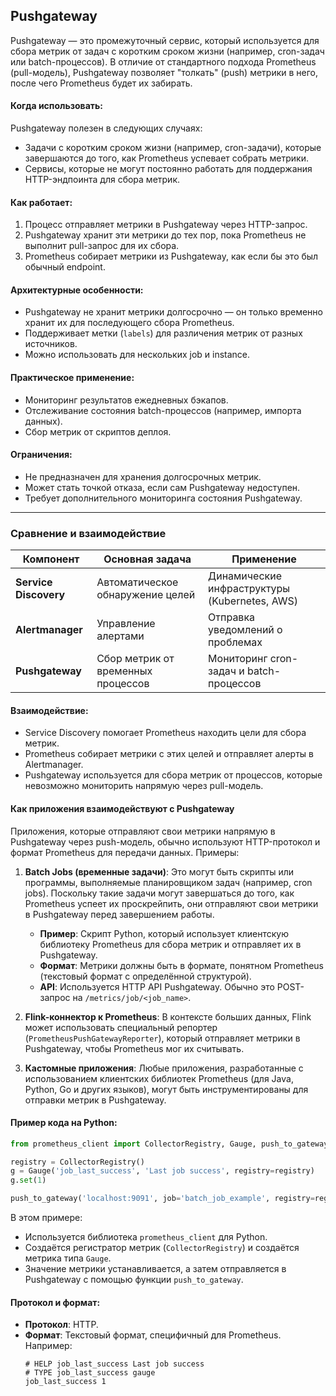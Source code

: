 ## **Pushgateway**  
Pushgateway — это промежуточный сервис, который используется для сбора метрик от задач с коротким сроком жизни (например, cron-задач или batch-процессов). В отличие от стандартного подхода Prometheus (pull-модель), Pushgateway позволяет "толкать" (push) метрики в него, после чего Prometheus будет их забирать.

#### Когда использовать:
Pushgateway полезен в следующих случаях:
- Задачи с коротким сроком жизни (например, cron-задачи), которые завершаются до того, как Prometheus успевает собрать метрики.
- Сервисы, которые не могут постоянно работать для поддержания HTTP-эндпоинта для сбора метрик.
    
#### Как работает:
1. Процесс отправляет метрики в Pushgateway через HTTP-запрос.
2. Pushgateway хранит эти метрики до тех пор, пока Prometheus не выполнит pull-запрос для их сбора.
3. Prometheus собирает метрики из Pushgateway, как если бы это был обычный endpoint.

#### Архитектурные особенности:
- Pushgateway не хранит метрики долгосрочно — он только временно хранит их для последующего сбора Prometheus.
- Поддерживает метки (`labels`) для различения метрик от разных источников.
- Можно использовать для нескольких job и instance.

#### Практическое применение:
- Мониторинг результатов ежедневных бэкапов.
- Отслеживание состояния batch-процессов (например, импорта данных).
- Сбор метрик от скриптов деплоя.

#### Ограничения:
- Не предназначен для хранения долгосрочных метрик.
- Может стать точкой отказа, если сам Pushgateway недоступен.
- Требует дополнительного мониторинга состояния Pushgateway.

---

### Сравнение и взаимодействие

| Компонент         | Основная задача                              | Применение                                  |
|-------------------|----------------------------------------------|--------------------------------------------|
| **Service Discovery** | Автоматическое обнаружение целей           | Динамические инфраструктуры (Kubernetes, AWS) |
| **Alertmanager**   | Управление алертами                          | Отправка уведомлений о проблемах            |
| **Pushgateway**    | Сбор метрик от временных процессов          | Мониторинг cron-задач и batch-процессов     |

#### Взаимодействие:
- Service Discovery помогает Prometheus находить цели для сбора метрик.
- Prometheus собирает метрики с этих целей и отправляет алерты в Alertmanager.
- Pushgateway используется для сбора метрик от процессов, которые невозможно мониторить напрямую через pull-модель.

#### Как приложения взаимодействуют с Pushgateway
Приложения, которые отправляют свои метрики напрямую в Pushgateway через push-модель, обычно используют HTTP-протокол и формат Prometheus для передачи данных. Примеры:

1. **Batch Jobs (временные задачи)**: Это могут быть скрипты или программы, выполняемые планировщиком задач (например, cron jobs). Поскольку такие задачи могут завершаться до того, как Prometheus успеет их проскрейпить, они отправляют свои метрики в Pushgateway перед завершением работы.

   - **Пример**: Скрипт Python, который использует клиентскую библиотеку Prometheus для сбора метрик и отправляет их в Pushgateway.
   - **Формат**: Метрики должны быть в формате, понятном Prometheus (текстовый формат с определённой структурой).
   - **API**: Используется HTTP API Pushgateway. Обычно это POST-запрос на `/metrics/job/<job_name>`.

2. **Flink-коннектор к Prometheus**: В контексте больших данных, Flink может использовать специальный репортер (`PrometheusPushGatewayReporter`), который отправляет метрики в Pushgateway, чтобы Prometheus мог их считывать.

3. **Кастомные приложения**: Любые приложения, разработанные с использованием клиентских библиотек Prometheus (для Java, Python, Go и других языков), могут быть инструментированы для отправки метрик в Pushgateway.

#### Пример кода на Python:
```python
from prometheus_client import CollectorRegistry, Gauge, push_to_gateway

registry = CollectorRegistry()
g = Gauge('job_last_success', 'Last job success', registry=registry)
g.set(1)

push_to_gateway('localhost:9091', job='batch_job_example', registry=registry)
```

В этом примере:
- Используется библиотека `prometheus_client` для Python.
- Создаётся регистратор метрик (`CollectorRegistry`) и создаётся метрика типа `Gauge`.
- Значение метрики устанавливается, а затем отправляется в Pushgateway с помощью функции `push_to_gateway`.

#### Протокол и формат:
- **Протокол**: HTTP.
- **Формат**: Текстовый формат, специфичный для Prometheus. Например:
  ```
  # HELP job_last_success Last job success
  # TYPE job_last_success gauge
  job_last_success 1
  ```
